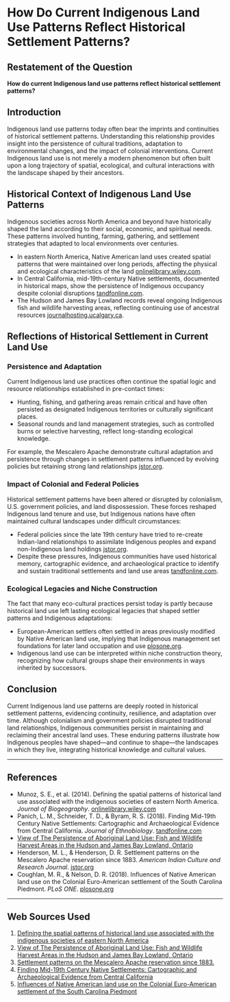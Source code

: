 # How Do Current Indigenous Land Use Patterns Reflect Historical Settlement Patterns?

## Restatement of the Question

**How do current Indigenous land use patterns reflect historical settlement patterns?**

## Introduction

Indigenous land use patterns today often bear the imprints and continuities of historical settlement patterns. Understanding this relationship provides insight into the persistence of cultural traditions, adaptation to environmental changes, and the impact of colonial interventions. Current Indigenous land use is not merely a modern phenomenon but often built upon a long trajectory of spatial, ecological, and cultural interactions with the landscape shaped by their ancestors.

## Historical Context of Indigenous Land Use Patterns

Indigenous societies across North America and beyond have historically shaped the land according to their social, economic, and spiritual needs. These patterns involved hunting, farming, gathering, and settlement strategies that adapted to local environments over centuries.

- In eastern North America, Native American land uses created spatial patterns that were maintained over long periods, affecting the physical and ecological characteristics of the land [onlinelibrary.wiley.com](https://onlinelibrary.wiley.com/doi/10.1111/jbi.12386).
- In Central California, mid-19th-century Native settlements, documented in historical maps, show the persistence of Indigenous occupancy despite colonial disruptions [tandfonline.com](https://www.tandfonline.com/doi/full/10.1080/00934690.2017.1416849).
- The Hudson and James Bay Lowland records reveal ongoing Indigenous fish and wildlife harvesting areas, reflecting continuing use of ancestral resources [journalhosting.ucalgary.ca](https://journalhosting.ucalgary.ca/index.php/arctic/article/view/64282/48217).

## Reflections of Historical Settlement in Current Land Use

### Persistence and Adaptation

Current Indigenous land use practices often continue the spatial logic and resource relationships established in pre-contact times:

- Hunting, fishing, and gathering areas remain critical and have often persisted as designated Indigenous territories or culturally significant places.
- Seasonal rounds and land management strategies, such as controlled burns or selective harvesting, reflect long-standing ecological knowledge.

For example, the Mescalero Apache demonstrate cultural adaptation and persistence through changes in settlement patterns influenced by evolving policies but retaining strong land relationships [jstor.org](https://www.jstor.org/stable/215301?origin=crossref).

### Impact of Colonial and Federal Policies

Historical settlement patterns have been altered or disrupted by colonialism, U.S. government policies, and land dispossession. These forces reshaped Indigenous land tenure and use, but Indigenous nations have often maintained cultural landscapes under difficult circumstances:

- Federal policies since the late 19th century have tried to re-create Indian-land relationships to assimilate Indigenous peoples and expand non-Indigenous land holdings [jstor.org](https://www.jstor.org/stable/215301?origin=crossref).
- Despite these pressures, Indigenous communities have used historical memory, cartographic evidence, and archaeological practice to identify and sustain traditional settlements and land use areas [tandfonline.com](https://www.tandfonline.com/doi/full/10.1080/00934690.2017.1416849).

### Ecological Legacies and Niche Construction

The fact that many eco-cultural practices persist today is partly because historical land use left lasting ecological legacies that shaped settler patterns and Indigenous adaptations:

- European-American settlers often settled in areas previously modified by Native American land use, implying that Indigenous management set foundations for later land occupation and use [plosone.org](https://journals.plos.org/plosone/article/file?id=10.1371/journal.pone.0195036&type=printable).
- Indigenous land use can be interpreted within niche construction theory, recognizing how cultural groups shape their environments in ways inherited by successors.

## Conclusion

Current Indigenous land use patterns are deeply rooted in historical settlement patterns, evidencing continuity, resilience, and adaptation over time. Although colonialism and government policies disrupted traditional land relationships, Indigenous communities persist in maintaining and reclaiming their ancestral land uses. These enduring patterns illustrate how Indigenous peoples have shaped—and continue to shape—the landscapes in which they live, integrating historical knowledge and cultural values.

---

## References

- Munoz, S. E., et al. (2014). Defining the spatial patterns of historical land use associated with the indigenous societies of eastern North America. *Journal of Biogeography*. [onlinelibrary.wiley.com](https://onlinelibrary.wiley.com/doi/10.1111/jbi.12386)
- Panich, L. M., Schneider, T. D., & Byram, R. S. (2018). Finding Mid-19th Century Native Settlements: Cartographic and Archaeological Evidence from Central California. *Journal of Ethnobiology*. [tandfonline.com](https://www.tandfonline.com/doi/full/10.1080/00934690.2017.1416849)
- [View of The Persistence of Aboriginal Land Use: Fish and Wildlife Harvest Areas in the Hudson and James Bay Lowland, Ontario](https://journalhosting.ucalgary.ca/index.php/arctic/article/view/64282/48217)
- Henderson, M. L., & Henderson, D. R. Settlement patterns on the Mescalero Apache reservation since 1883. *American Indian Culture and Research Journal*. [jstor.org](https://www.jstor.org/stable/215301?origin=crossref)
- Coughlan, M. R., & Nelson, D. R. (2018). Influences of Native American land use on the Colonial Euro-American settlement of the South Carolina Piedmont. *PLoS ONE*. [plosone.org](https://journals.plos.org/plosone/article/file?id=10.1371/journal.pone.0195036&type=printable)

---
## Web Sources Used

1. [Defining the spatial patterns of historical land use associated with the indigenous societies of eastern North America](https://onlinelibrary.wiley.com/doi/10.1111/jbi.12386)
2. [View of The Persistence of Aboriginal Land Use: Fish and Wildlife Harvest Areas in the Hudson and James Bay Lowland, Ontario](https://journalhosting.ucalgary.ca/index.php/arctic/article/view/64282/48217)
3. [Settlement patterns on the Mescalero Apache reservation since 1883.](https://www.jstor.org/stable/215301?origin=crossref)
4. [Finding Mid-19th Century Native Settlements: Cartographic and Archaeological Evidence from Central California](https://www.tandfonline.com/doi/full/10.1080/00934690.2017.1416849)
5. [Influences of Native American land use on the Colonial Euro-American settlement of the South Carolina Piedmont](https://journals.plos.org/plosone/article/file?id=10.1371/journal.pone.0195036&type=printable)

